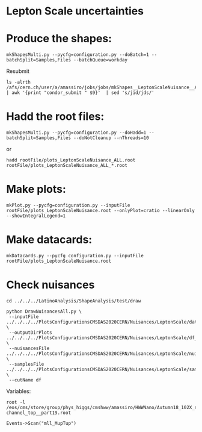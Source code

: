 Lepton Scale uncertainties
=====================
    
# Produce the shapes:

    mkShapesMulti.py --pycfg=configuration.py --doBatch=1 --batchSplit=Samples,Files --batchQueue=workday

    
Resubmit

    ls -alrth /afs/cern.ch/user/a/amassiro/jobs/jobs/mkShapes__LeptonScaleNuisance__ALL/*/mkShapes__*.jid | awk '{print "condor_submit " $9}'  | sed 's/jid/jds/'

    
    
# Hadd the root files:

    mkShapesMulti.py --pycfg=configuration.py --doHadd=1 --batchSplit=Samples,Files --doNotCleanup --nThreads=10

or

    hadd rootFile/plots_LeptonScaleNuisance_ALL.root rootFile/plots_LeptonScaleNuisance_ALL_*.root

# Make plots:

    mkPlot.py --pycfg=configuration.py --inputFile rootFile/plots_LeptonScaleNuisance.root --onlyPlot=cratio --linearOnly --showIntegralLegend=1

# Make datacards:

    mkDatacards.py --pycfg configuration.py --inputFile rootFile/plots_LeptonScaleNuisance.root


# Check nuisances

    cd ../../../LatinoAnalysis/ShapeAnalysis/test/draw

    python DrawNuisancesAll.py \
     --inputFile ../../../../PlotsConfigurationsCMSDAS2020CERN/Nuisances/LeptonScale/datacards/df/ptll/shapes/histos_df.root  \
     --outputDirPlots ../../../../PlotsConfigurationsCMSDAS2020CERN/Nuisances/LeptonScale/df_nuisance  \
     --nuisancesFile ../../../../PlotsConfigurationsCMSDAS2020CERN/Nuisances/LeptonScale/nuisances.py  \
     --samplesFile   ../../../../PlotsConfigurationsCMSDAS2020CERN/Nuisances/LeptonScale/samples.py \
     --cutName df

     

Variables:

    root -l /eos/cms/store/group/phys_higgs/cmshww/amassiro/HWWNano/Autumn18_102X_nAODv6_Full2018v6/MCl1loose2018v6__MCCorr2018v6__l2loose__l2tightOR2018v6__MupTup_suffix/nanoLatino_ST_t-channel_top__part19.root
    
    Events->Scan("mll_MupTup")
    
    